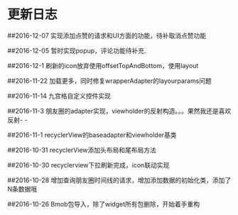 # 更新日志

##2016-12-07 实现添加点赞的请求和UI方面的功能，待补取消点赞功能

##2016-12-05 暂时实现popup，评论功能待补充.

##2016-12-1 刷新的icon放弃使用offsetTopAndBottom，使用layout

##2016-11-22 加载更多，同时修复wrapperAdapter的layourparams问题

##2016-11-14 九宫格自定义控件实现

##2016-11-3 朋友圈的adapter实现，viewholder的反射构造。。。果然我还是喜欢反射- -

##2016-11-1 recyclerView的baseadapter和viewholder基类

##2016-10-31 recyclerView添加头布局和尾布局方法

##2016-10-30 recyclerview下拉刷新完成，icon联动实现

##2016-10-28 增加查询朋友圈时间线的请求，增加添加数据的初始化类，添加了N条数据哦

##2016-10-26 Bmob包导入，除了widget所有包删除，开始着手重构
